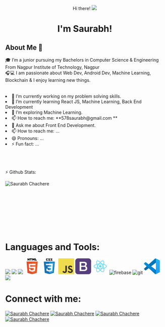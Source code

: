 <p align="center"> Hi there! <img src="https://github.com/TheDudeThatCode/TheDudeThatCode/blob/master/Assets/Hi.gif" width="25px"> </p>

<h1 align="center"> I'm Saurabh! </h1>
 
<h2> About Me 🚀 </h1>
🎓 I’m a junior pursuing my Bachelors in Computer Science & Engineering From Nagpur Institute of Technology, Nagpur <br>
🎧💻 I am passionate about Web Dev, Android Dev, Machine Learning, Blockchain & I enjoy learning new things. <br><br><br>

<li> 🔭 I’m currently working on my problem solving skills. </li>
<li> 🌱 I’m currently learning React JS, Machine Learning, Back End Development </li>
<li> 🌱 I’m exploring Machine Learning. </li>
<li> 📫 How to reach me: **578saurabh@gmail.com ** </li>
<li> 💬 Ask me about Front End Development. </li>
<li> 📫 How to reach me: ... </li>
<li> 😄 Pronouns: ... </li>
<li> ⚡ Fun fact: ... </li> <br><br><br>
 
 
 <p>⚡ Github Stats: </p>
 <p><img align="left" src="https://github-readme-stats.vercel.app/api?username=CSAURABH&show_icons=true&locale=en" alt="Saurabh Chachere" /></p><br><br><br><br><br><br><br><br><br>
 
<h1> Languages and Tools: </h1> 
<p align="left">
<img src="https://upload.wikimedia.org/wikipedia/commons/1/18/ISO_C%2B%2B_Logo.svg"  height="50px"> <img src="https://cdn.iconscout.com/icon/free/png-512/c-programming-569564.png"  height="50px"> <img src="https://www.python.org/static/opengraph-icon-200x200.png"  height="50px">
<img src="https://raw.githubusercontent.com/github/explore/80688e429a7d4ef2fca1e82350fe8e3517d3494d/topics/html/html.png"  height="50px"> <img src="https://raw.githubusercontent.com/github/explore/80688e429a7d4ef2fca1e82350fe8e3517d3494d/topics/css/css.png"  height="50px"> <img src="https://raw.githubusercontent.com/github/explore/80688e429a7d4ef2fca1e82350fe8e3517d3494d/topics/javascript/javascript.png"  height="50px"> <img src="https://raw.githubusercontent.com/github/explore/80688e429a7d4ef2fca1e82350fe8e3517d3494d/topics/bootstrap/bootstrap.png"  height="50px"> 
<img src="https://raw.githubusercontent.com/github/explore/80688e429a7d4ef2fca1e82350fe8e3517d3494d/topics/react/react.png"  height="50px">
<img src="https://www.vectorlogo.zone/logos/firebase/firebase-icon.svg" alt="firebase" width="50" height="50"/>
<img src="https://www.vectorlogo.zone/logos/git-scm/git-scm-icon.svg" alt="git" width="40" height="40"/>
<img src="https://raw.githubusercontent.com/github/explore/80688e429a7d4ef2fca1e82350fe8e3517d3494d/topics/visual-studio-code/visual-studio-code.png"  height="50px">
<img src="https://avatars3.githubusercontent.com/u/684879?s=400&v=4"  height="50px">
</p> 

<h1> Connect with me: </h1>
<p align="left">
<a href="https://twitter.com/SaurabhChacher2" target="blank"><img align="center" src="https://raw.githubusercontent.com/rahuldkjain/github-profile-readme-generator/master/src/images/icons/Social/twitter.svg" alt="Saurabh Chachere" height="40" width="40" /></a>
<a href="https://www.linkedin.com/in/saurabh-chachere/" target="blank"><img align="center" src="https://raw.githubusercontent.com/rahuldkjain/github-profile-readme-generator/master/src/images/icons/Social/linked-in-alt.svg" alt="Saurabh Chachere" height="40" width="40" /></a>
<a href="https://www.instagram.com/saurabh_w_chachere/" target="blank"><img align="center" src="https://camo.githubusercontent.com/c9dacf0f25a1489fdbc6c0d2b41cda58b77fa210a13a886d6f99e027adfbd358/68747470733a2f2f6564656e742e6769746875622e696f2f537570657254696e7949636f6e732f696d616765732f7376672f696e7374616772616d2e737667" alt="Saurabh Chachere" height="40" width="40" /></a>
<a href="https://www.facebook.com/saurabh.chachere.1/" target="blank"><img align="center" src="https://camo.githubusercontent.com/8f245234577766478eaf3ee72b0615e99bb9ef3eaa56e1c37f75692811181d5c/68747470733a2f2f6564656e742e6769746875622e696f2f537570657254696e7949636f6e732f696d616765732f7376672f66616365626f6f6b2e737667" alt="Saurabh Chachere" height="40" width="40" /></a>
</p> 
